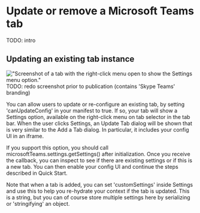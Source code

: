 ﻿# Update or remove a Microsoft Teams tab

TODO: intro

## Updating an existing tab instance

!["Screenshot of a tab with the right-click menu open to show the Settings menu option."](../images/tab_settings.png)
TODO: redo screenshot prior to publication (contains 'Skype Teams' branding)

You can allow users to update or re-configure an existing tab, by setting 'canUpdateConfig' in your manifest to true.  If so, your tab will show a Settings option, available on the right-click menu on tab selector in the tab bar.   When the user clicks Settings, an Update Tab dialog will be shown that is very similar to the Add a Tab dialog.  In particular, it includes your config UI in an iframe.

If you support this option, you should call microsoftTeams.settings.getSettings(<callback>) after initialization.  Once you receive the callback, you can inspect to see if there are existing settings or if this is a new tab.  You can then enable your config UI and continue the steps described in Quick Start.

Note that when a tab is added, you can set 'customSettings' inside Settings and use this to help you re-hydrate your context if the tab is updated.  This is a string, but you can of course store multiple settings here by serializing or 'stringifying' an object.
